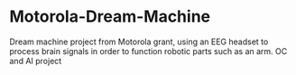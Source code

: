 # Motorola-Dream-Machine
Dream machine project from Motorola grant, using an EEG headset to process brain signals in order to function robotic parts such as an arm. OC and AI project
